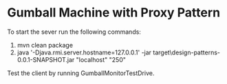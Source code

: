 # Gumball Machine with Proxy Pattern

To start the sever run the following commands:

1. mvn clean package
2. java '-Djava.rmi.server.hostname=127.0.0.1' -jar target\design-patterns-0.0.1-SNAPSHOT.jar "localhost" "250"

Test the client by running GumballMonitorTestDrive.